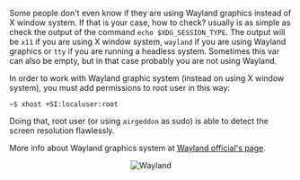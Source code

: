 Some people don't even know if they are using Wayland graphics instead of X window system. If that is your case, how to check? usually is as simple as check the output of the command `echo $XDG_SESSION_TYPE`. The output will be `x11` if you are using X window system, `wayland` if you are using Wayland graphics or `tty` if you are running a headless system. Sometimes this var can also be empty, but in that case probably you are not using Wayland.

In order to work with Wayland graphic system (instead on using X window system), you must add permissions to root user in this way:

`~$ xhost +SI:localuser:root`

Doing that, root user (or using `airgeddon` as sudo) is able to detect the screen resolution flawlessly.

More info about Wayland graphics system at [Wayland official's page].

<p align="center">
	<img src="https://raw.githubusercontent.com/v1s1t0r1sh3r3/airgeddon/master/imgs/wiki/wayland_logo.png" title="Wayland"/>
</p>

[Wayland official's page]: https://wayland.freedesktop.org/